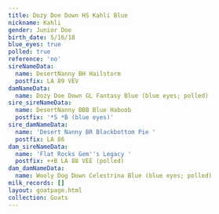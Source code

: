 ```yaml
---
title: Dozy Doe Down HS Kahli Blue
nickname: Kahli
gender: Junior Doe
birth_date: 5/16/18
blue_eyes: true
polled: true
reference: 'no'
sireNameData:
  name: DesertNanny BH Hailstorm
  postfix: LA 89 VEV
damNameData:
  name: Dozy Doe Down GL Fantasy Blue (blue eyes; polled)
sire_sireNameData:
  name: DesertNanny BBB Blue Haboob
  postfix: '*S *B (blue eyes)'
sire_damNameData:
  name: 'Desert Nanny BR Blackbottom Pie '
  postfix: LA 86
dam_sireNameData:
  name: 'Flat Rocks Gem''s Legacy '
  postfix: ++B LA 88 VEE (polled)
dam_damNameData:
  name: Wooly Dog Down Celestrina Blue (blue eyes; polled)
milk_records: []
layout: goatpage.html
collection: Goats
---
```


